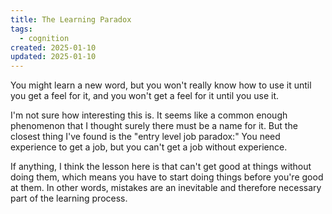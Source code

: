 ```yaml
---
title: The Learning Paradox
tags:
  - cognition
created: 2025-01-10
updated: 2025-01-10
---
```


You might learn a new word, but you won't really know how to use it until you get a feel for it, and you won't get a feel for it until you use it.

I'm not sure how interesting this is. It seems like a common enough phenomenon that I thought surely there must be a name for it. But the closest thing I've found is the "entry level job paradox:" You need experience to get a job, but you can't get a job without experience.

If anything, I think the lesson here is that can't get good at things without doing them, which means you have to start doing things before you're good at them. In other words, mistakes are an inevitable and therefore necessary part of the learning process.
